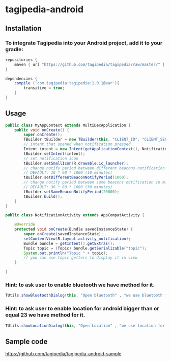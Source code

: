# tagipedia-android

## Installation

### To integrate Tagipedia into your Android project, add it to your gradle:

```gradle
repositories {
    maven { url "https://github.com/tagipedia/tagipedia/raw/master/" }
}

dependencies {
    compile ('com.tagipedia:tagipedia:1.0.1@aar'){
        transitive = true;
    }
}
```

## Usage

```java
public class MyAppContext extends MultiDexApplication {
    public void onCreate() {
        super.onCreate();
        TBuilder tBuilder = new TBuilder(this, "CLIENT_ID", "CLIENT_SECRET", "IDENTIFIER", "UUID");
        // intent that opened when notification pressed
        Intent intent = new Intent(getApplicationContext(), NotificationActivity.class);
        tBuilder.setIntent(intent);
        // set notification icon
        tBuilder.setSmallIcon(R.drawable.ic_launcher);
        // change notify period between different beacons notification in millisecond
        // DEFAULT: 10 * 60 * 1000 (10 minutes)
        tBuilder.setDifferentBeaconNotifyPeriod(1000);
        // change notify period between same beacons notification in millisecond
        // DEFAULT: 30 * 60 * 1000 (30 minutes)
        tBuilder.setSameBeaconNotifyPeriod(20000);
        tBuilder.build();
    }
}
```

```java
public class NotificationActivity extends AppCompatActivity {

    @Override
    protected void onCreate(Bundle savedInstanceState) {
        super.onCreate(savedInstanceState);
        setContentView(R.layout.activity_notification);
        Bundle bundle = getIntent().getExtras();
        Topic topic = (Topic) bundle.getSerializable("topic");
        System.out.println("Topic " + topic);
        // you can use topic getters to display it in view
    }

}
```

### Hint: to ask user to enable bluetooth we have method for it.
```java
TUtils.showBluetoothDialog(this, "Open bluetooth" , "we use bluetooth for .... please open it");
```


### Hint: to ask user to enable location for android bigger than or equal 23 we have method for it.
```java
TUtils.showLocationDialog(this, "Open Location" , "we use location for .... please open it");
```

## Sample code
https://github.com/tagipedia/tagipedia-android-sample
